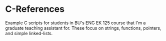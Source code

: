 # C-References
Example C scripts for students in BU's ENG EK 125 course that I'm a graduate teaching assistant for. These focus on strings, functions, pointers, and simple linked-lists.
